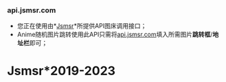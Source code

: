### api.jsmsr.com

- 您正在使用由*[Jsmsr](https://www.jsmsr.com "Jsmsr")*所提供API图床调用接口；
- Anime随机图片跳转使用此API只需将[api.jsmsr.com](https://api.jsmsr.com "api.jsmsr.com")填入所需图片**跳转框**/**地址栏**即可；


# Jsmsr*2019-2023
